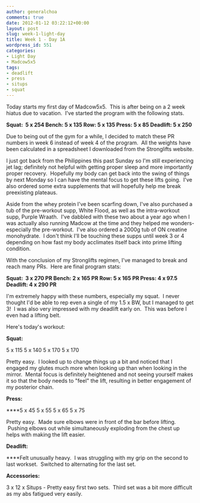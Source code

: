 ```yaml
---
author: generalchoa
comments: true
date: 2012-01-12 03:22:12+00:00
layout: post
slug: week-1-light-day
title: Week 1 - Day 1A
wordpress_id: 551
categories:
- Light Day
- Madcow5x5
tags:
- deadlift
- press
- situps
- squat
---
```


Today starts my first day of Madcow5x5.  This is after being on a 2 week hiatus due to vacation.  I've started the program with the following stats.

**Squat:  5 x 254
Bench: 5 x 135
Row: 5 x 135
Press: 5 x 85
Deadlift: 5 x 250**

Due to being out of the gym for a while, I decided to match these PR numbers in week 6 instead of week 4 of the program.  All the weights have been calculated in a spreadsheet I downloaded from the Stronglifts website.

I just got back from the Philippines this past Sunday so I'm still experiencing jet lag; definitely not helpful with getting proper sleep and more importantly proper recovery.  Hopefully my body can get back into the swing of things by next Monday so I can have the mental focus to get these lifts going.  I've also ordered some extra supplements that will hopefully help me break preexisting plateaus.

Aside from the whey protein I've been scarfing down, I've also purchased a tub of the pre-workout supp, White Flood, as well as the intra-workout supp, Purple Wraath.  I've dabbled with these two about a year ago when I was actually also running Madcow at the time and they helped me wonders- especially the pre-workout.  I've also ordered a 2000g tub of ON creatine monohydrate.  I don't think I'll be touching these supps until week 3 or 4 depending on how fast my body acclimates itself back into prime lifting condition.

With the conclusion of my Stronglifts regimen, I've managed to break and reach many PRs.  Here are final program stats:

**Squat:  3 x 270 PR
Bench: 2 x 165 PR
Row: 5 x 165 PR
Press: 4 x 97.5
Deadlift: 4 x 290 PR**

I'm extremely happy with these numbers, especially my squat.  I never thought I'd be able to rep even a single of my 1.5 x BW, but I managed to get 3!  I was also very impressed with my deadlift early on.  This was before I even had a lifting belt.

Here's today's workout:

**Squat:**

5 x 115
5 x 140
5 x 170
5 x 170

Pretty easy.  I looked up to change things up a bit and noticed that I engaged my glutes much more when looking up than when looking in the mirror.  Mental focus is definitely heightened and not seeing yourself makes it so that the body needs to "feel" the lift, resulting in better engagement of my posterior chain.

**Press:**

****5 x 45
5 x 55
5 x 65
5 x 75

Pretty easy.  Made sure elbows were in front of the bar before lifting.  Pushing elbows out while simultaneously exploding from the chest up helps with making the lift easier.

**Deadlift:**

****Felt unusually heavy.  I was struggling with my grip on the second to last workset.  Switched to alternating for the last set.

**Accessories:**

3 x 12 x Situps - Pretty easy first two sets.  Third set was a bit more difficult as my abs fatigued very easily.
